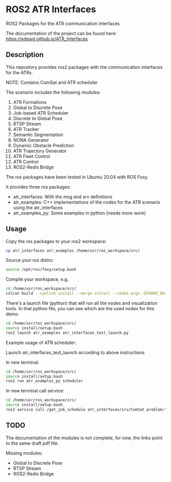 # ROS2 ATR Interfaces

ROS2 Packages for the ATR communication interfaces

The documentation of the project can be found here:
<https://edeanl.github.io/ATR_Interfaces>

## Description

This repository provides ros2 packages with the communication interfaces for the ATRs.

NOTE: Contains ComSat and ATR scheduler

The scenario includes the following modules:

1. ATR Formations
1. Global to Discrete Pose
1. Job-based ATR Scheduler
1. Discrete to Global Pose
1. RTSP Stream
1. ATR Tracker
1. Semantic Segmentation
1. NONA Generator
1. Dynamic Obstacle Prediction
1. ATR Trajectory Generator
1. ATR Fleet Control
1. ATR Control
1. ROS2-Redis Bridge

The ros packages have been tested in Ubuntu 20.04 with ROS Foxy.

It provides three ros packages:

- atr_interfaces: With the msg and srv definitions
- atr_examples: C++ implementations of the nodes for the ATR scenario using the atr_interfaces
- atr_examples_py: Some examples in python (needs more work)

## Usage

Copy the ros packages to your ros2 workspace:

```bash
cp atr_interfaces atr_examples /home/usr/ros_workspace/src/
```

Source your ros distro:

```bash
source /opt/ros/foxy/setup.bash
```

Compile your workspace, e.g.

```bash
cd /home/usr/ros_workspace/src/
colcon build --symlink-install --merge-install --cmake-args -DCMAKE_BUILD_TYPE=RelWithDebInfo -DCMAKE_EXPORT_COMPILE_COMMANDS=1 -DCMAKE_CXX_STANDARD=14
```

There's a launch file (python) that will run all the nodes and visualization tools. In that python file, you can see which are the used nodes for this demo.

```bash
cd /home/usr/ros_workspace/src/
source install/setup.bash
ros2 launch atr_examples atr_interfaces_test_launch.py
```

Example usage of ATR scheduler:

Launch atr_interfaces_test_launch according to above instructions

In new terminal:
```bash
cd /home/usr/ros_workspace/src/
source install/setup.bash
ros2 run atr_examples_py scheduler 
```

In new terminal call service:
```bash
cd /home/usr/ros_workspace/src/
source install/setup.bash
ros2 service call /get_job_schedule atr_interfaces/srv/ComSat problem:\ \'Volvo_test_case_new_1\'\ 
```


## TODO

The documentation of the modules is not complete, for now, the links point to the same draft pdf file.

Missing modules:

- Global to Discrete Pose
- RTSP Stream
- ROS2-Redis Bridge
  
